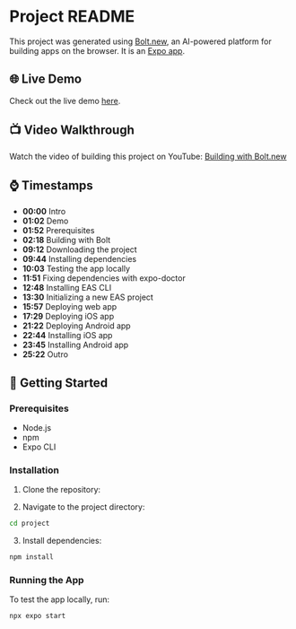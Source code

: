 # Project README

This project was generated using [Bolt.new](https://bolt.new), an AI-powered platform for building apps on the browser. It is an [Expo app](https://expo.dev).

## 🌐 Live Demo

Check out the live demo [here](https://beto-fyi.expo.app).

## 📺 Video Walkthrough

Watch the video of building this project on YouTube: [Building with Bolt.new](https://youtu.be/iCwxkm2PkQE)

## ⌚ Timestamps

- **00:00** Intro
- **01:02** Demo
- **01:52** Prerequisites
- **02:18** Building with Bolt
- **09:12** Downloading the project
- **09:44** Installing dependencies
- **10:03** Testing the app locally
- **11:51** Fixing dependencies with expo-doctor
- **12:48** Installing EAS CLI
- **13:30** Initializing a new EAS project
- **15:57** Deploying web app
- **17:29** Deploying iOS app
- **21:22** Deploying Android app
- **22:44** Installing iOS app
- **23:45** Installing Android app
- **25:22** Outro

## 🚀 Getting Started

### Prerequisites

- Node.js
- npm
- Expo CLI

### Installation

1. Clone the repository:

2. Navigate to the project directory:

```sh
cd project
```

3. Install dependencies:

```sh
npm install
```

### Running the App

To test the app locally, run:

```sh
npx expo start
```

